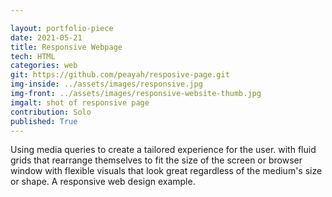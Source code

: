 ```yaml
---

layout: portfolio-piece
date: 2021-05-21
title: Responsive Webpage
tech: HTML
categories: web
git: https://github.com/peayah/resposive-page.git
img-inside: ../assets/images/responsive.jpg
img-front: ../assets/images/responsive-website-thumb.jpg
imgalt: shot of responsive page
contribution: Solo
published: True
---
```


Using media queries to create a tailored experience for the user. with fluid grids that rearrange themselves to fit the size of the screen or browser window with flexible visuals that look great regardless of the medium's size or shape. A responsive web design example.
